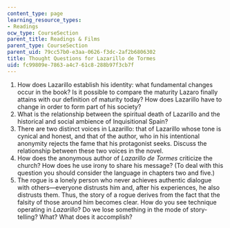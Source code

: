 ```yaml
---
content_type: page
learning_resource_types:
- Readings
ocw_type: CourseSection
parent_title: Readings & Films
parent_type: CourseSection
parent_uid: 79cc57b0-e3aa-0626-f3dc-2af2b6806302
title: Thought Questions for Lazarillo de Tormes
uid: fc99809e-7863-a4c7-61c8-288b97f3cb7f
---
```


1.  How does Lazarillo establish his identity: what fundamental changes occur in the book? Is it possible to compare the maturity Lazaro finally attains with our definition of maturity today? How does Lazarillo have to change in order to form part of his society?
2.  What is the relationship between the spiritual death of Lazarillo and the historical and social ambience of Inquisitional Spain?
3.  There are two distinct voices in Lazarillo: that of Lazarillo whose tone is cynical and honest, and that of the author, who in his intentional anonymity rejects the fame that his protagonist seeks. Discuss the relationship between these two voices in the novel.
4.  How does the anonymous author of _Lazarillo de Tormes_ criticize the church? How does he use irony to share his message? (To deal with this question you should consider the language in chapters two and five.)
5.  The rogue is a lonely person who never achieves authentic dialogue with others—everyone distrusts him and, after his experiences, he also distrusts them. Thus, the story of a rogue derives from the fact that the falsity of those around him becomes clear. How do you see technique operating in _Lazarillo_? Do we lose something in the mode of story-telling? What? What does it accomplish?